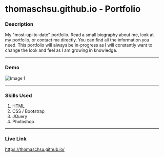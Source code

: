# thomaschsu.github.io - Portfolio

### Description
My "most-up-to-date" portfolio. Read a small biography about me, look at my portfolio, or contact me directly. You can find all the information you need. This portfolio will always be in-progress as I will constantly want to change the look and feel as I am growing in knowledge.

- - -
### Demo
![Image 1](/images/image01.gif)

- - -

### Skills Used
1. HTML
2. CSS / Bootstrap
3. JQuery
4. Photoshop

- - - 
### Live Link
https://thomaschsu.github.io/